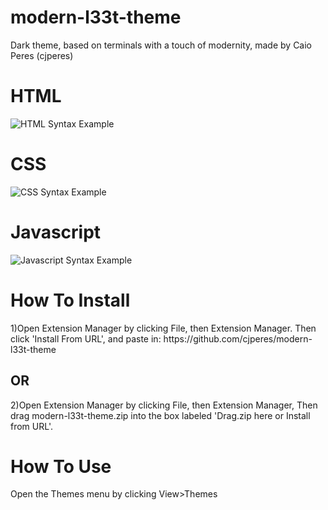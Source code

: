 # modern-l33t-theme
<p>Dark theme, based on terminals with a touch of modernity, made by Caio Peres (cjperes)</p>
<h1>HTML</h1>
<img src="https://cdn.pbrd.co/images/GwbDlvd.png" alt="HTML Syntax Example">
<h1>CSS</h1>
<img src="https://cdn.pbrd.co/images/GvYs5pR.png" alt="CSS Syntax Example">
<h1>Javascript</h1>
<img src="https://cdn.pbrd.co/images/Gw4co7N.png" alt="Javascript Syntax Example">
<h1>How To Install</h1>
1)Open Extension Manager by clicking File, then Extension Manager. Then click 'Install From URL', and paste in: https://github.com/cjperes/modern-l33t-theme
<br/>
<h2>OR</h2>
2)Open Extension Manager by clicking File, then Extension Manager, Then drag modern-l33t-theme.zip into the box labeled 'Drag.zip here or Install from URL'.
<h1>How To Use</h1>
Open the Themes menu by clicking View>Themes

